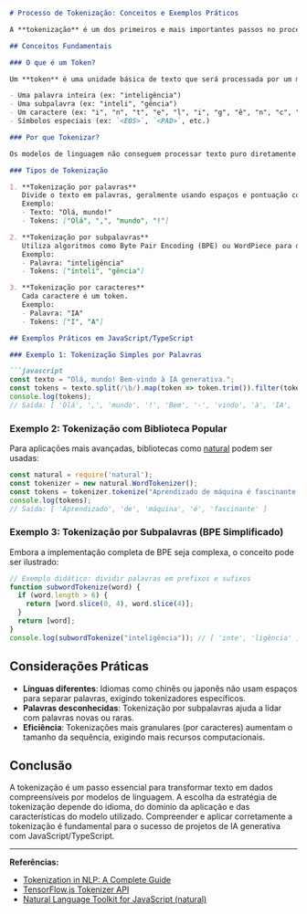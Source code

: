 ```markdown
# Processo de Tokenização: Conceitos e Exemplos Práticos

A **tokenização** é um dos primeiros e mais importantes passos no processamento de linguagem natural (PLN) e no funcionamento dos modelos de linguagem. Ela consiste em dividir um texto bruto em unidades menores chamadas **tokens**, que podem ser palavras, subpalavras, caracteres ou até mesmo símbolos especiais. A escolha da estratégia de tokenização impacta diretamente a eficiência, a compreensão e a performance dos modelos de linguagem.

## Conceitos Fundamentais

### O que é um Token?

Um **token** é uma unidade básica de texto que será processada por um modelo de linguagem. Dependendo da abordagem, um token pode ser:

- Uma palavra inteira (ex: "inteligência")
- Uma subpalavra (ex: "inteli", "gência")
- Um caractere (ex: "i", "n", "t", "e", "l", "i", "g", "ê", "n", "c", "i", "a")
- Símbolos especiais (ex: `<EOS>`, `<PAD>`, etc.)

### Por que Tokenizar?

Os modelos de linguagem não conseguem processar texto puro diretamente. Eles precisam de uma representação numérica dos dados. A tokenização é o primeiro passo para transformar texto em números, permitindo que o modelo "entenda" e processe a linguagem humana.

### Tipos de Tokenização

1. **Tokenização por palavras**  
   Divide o texto em palavras, geralmente usando espaços e pontuação como delimitadores.  
   Exemplo:  
   - Texto: "Olá, mundo!"
   - Tokens: ["Olá", ",", "mundo", "!"]

2. **Tokenização por subpalavras**  
   Utiliza algoritmos como Byte Pair Encoding (BPE) ou WordPiece para dividir palavras em partes menores, úteis para lidar com palavras desconhecidas ou raras.  
   Exemplo:  
   - Palavra: "inteligência"
   - Tokens: ["inteli", "gência"]

3. **Tokenização por caracteres**  
   Cada caractere é um token.  
   Exemplo:  
   - Palavra: "IA"
   - Tokens: ["I", "A"]

## Exemplos Práticos em JavaScript/TypeScript

### Exemplo 1: Tokenização Simples por Palavras

```javascript
const texto = "Olá, mundo! Bem-vindo à IA generativa.";
const tokens = texto.split(/\b/).map(token => token.trim()).filter(token => token.length > 0);
console.log(tokens);
// Saída: [ 'Olá', ',', 'mundo', '!', 'Bem', '-', 'vindo', 'à', 'IA', 'generativa', '.' ]
```

### Exemplo 2: Tokenização com Biblioteca Popular

Para aplicações mais avançadas, bibliotecas como [natural](https://www.npmjs.com/package/natural) podem ser usadas:

```javascript
const natural = require('natural');
const tokenizer = new natural.WordTokenizer();
const tokens = tokenizer.tokenize("Aprendizado de máquina é fascinante!");
console.log(tokens);
// Saída: [ 'Aprendizado', 'de', 'máquina', 'é', 'fascinante' ]
```

### Exemplo 3: Tokenização por Subpalavras (BPE Simplificado)

Embora a implementação completa de BPE seja complexa, o conceito pode ser ilustrado:

```javascript
// Exemplo didático: dividir palavras em prefixos e sufixos
function subwordTokenize(word) {
  if (word.length > 6) {
    return [word.slice(0, 4), word.slice(4)];
  }
  return [word];
}
console.log(subwordTokenize("inteligência")); // [ 'inte', 'ligência' ]
```

## Considerações Práticas

- **Línguas diferentes**: Idiomas como chinês ou japonês não usam espaços para separar palavras, exigindo tokenizadores específicos.
- **Palavras desconhecidas**: Tokenização por subpalavras ajuda a lidar com palavras novas ou raras.
- **Eficiência**: Tokenizações mais granulares (por caracteres) aumentam o tamanho da sequência, exigindo mais recursos computacionais.

## Conclusão

A tokenização é um passo essencial para transformar texto em dados compreensíveis por modelos de linguagem. A escolha da estratégia de tokenização depende do idioma, do domínio da aplicação e das características do modelo utilizado. Compreender e aplicar corretamente a tokenização é fundamental para o sucesso de projetos de IA generativa com JavaScript/TypeScript.

---
**Referências:**
- [Tokenization in NLP: A Complete Guide](https://towardsdatascience.com/tokenization-in-nlp-a-complete-guide-8f4e8c5f7b7)
- [TensorFlow.js Tokenizer API](https://js.tensorflow.org/api/latest/#tf.data.experimental.tokenizer)
- [Natural Language Toolkit for JavaScript (natural)](https://www.npmjs.com/package/natural)
```
